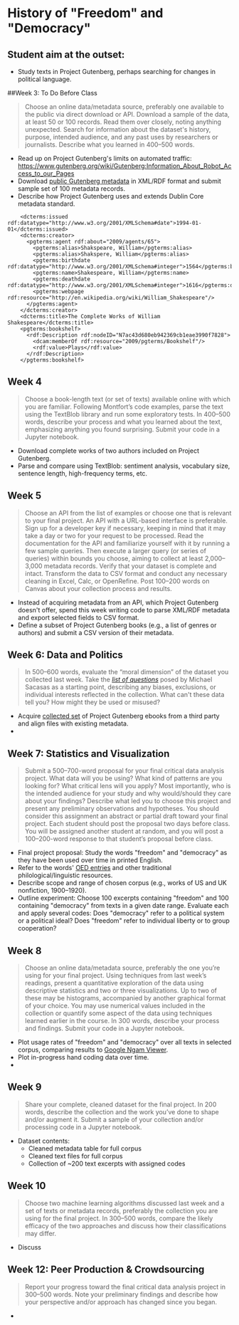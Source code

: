 # History of "Freedom" and "Democracy"

## Student aim at the outset:

- Study texts in Project Gutenberg, perhaps searching for changes in political language.

##Week 3: To Do Before Class

>Choose an online data/metadata source, preferably one available to the public via direct download or API. Download a sample of the data, at least 50 or 100 records. Read them over closely, noting anything unexpected. Search for information about the dataset's history, purpose, intended audience, and any past uses by researchers or journalists. Describe what you learned in 400–500 words.

- Read up on Project Gutenberg's limits on automated traffic: https://www.gutenberg.org/wiki/Gutenberg:Information_About_Robot_Access_to_our_Pages
- Download [public Gutenberg metadata](https://www.gutenberg.org/wiki/Gutenberg:Offline_Catalogs) in XML/RDF format and submit sample set of 100 metadata records. 
- Describe how Project Gutenberg uses and extends Dublin Core metadata standard.
```
    <dcterms:issued rdf:datatype="http://www.w3.org/2001/XMLSchema#date">1994-01-01</dcterms:issued>
    <dcterms:creator>
      <pgterms:agent rdf:about="2009/agents/65">
        <pgterms:alias>Shakspeare, William</pgterms:alias>
        <pgterms:alias>Shakspere, William</pgterms:alias>
        <pgterms:birthdate rdf:datatype="http://www.w3.org/2001/XMLSchema#integer">1564</pgterms:birthdate>
        <pgterms:name>Shakespeare, William</pgterms:name>
        <pgterms:deathdate rdf:datatype="http://www.w3.org/2001/XMLSchema#integer">1616</pgterms:deathdate>
        <pgterms:webpage rdf:resource="http://en.wikipedia.org/wiki/William_Shakespeare"/>
      </pgterms:agent>
    </dcterms:creator>
    <dcterms:title>The Complete Works of William Shakespeare</dcterms:title>
    <pgterms:bookshelf>
      <rdf:Description rdf:nodeID="N7ac43d680eb942369cb1eae3990f7828">
        <dcam:memberOf rdf:resource="2009/pgterms/Bookshelf"/>
        <rdf:value>Plays</rdf:value>
      </rdf:Description>
    </pgterms:bookshelf>
```

## Week 4

>Choose a book-length text (or set of texts) available online with which you are familiar. Following Montfort’s code examples, parse the text using the TextBlob library and run some exploratory tests. In 400–500 words, describe your process and what you learned about the text, emphasizing anything you found surprising. Submit your code in a Jupyter notebook.

- Download complete works of two authors included on Project Gutenberg.
- Parse and compare using TextBlob: sentiment analysis, vocabulary size, sentence length, high-frequency terms, etc.

## Week 5

>Choose an API from the list of examples or choose one that is relevant to your final project. An API with a URL-based interface is preferable. Sign up for a developer key if necessary, keeping in mind that it may take a day or two for your request to be processed. Read the documentation for the API and familiarize yourself with it by running a few sample queries. Then execute a larger query (or series of queries) within bounds you choose, aiming to collect at least 2,000–3,000 metadata records. Verify that your dataset is complete and intact. Transform the data to CSV format and conduct any necessary cleaning in Excel, Calc, or OpenRefine. Post 100–200 words on Canvas about your collection process and results.

- Instead of acquiring metadata from an API, which Project Gutenberg doesn't offer, spend this week writing code to parse XML/RDF metadata and export selected fields to CSV format. 
- Define a subset of Project Gutenberg books (e.g., a list of genres or authors) and submit a CSV version of their metadata.

## Week 6: Data and Politics

>In 500–600 words, evaluate the “moral dimension” of the dataset you collected last week. Take the [*list of questions*](https://thefrailestthing.com/2014/11/29/do-artifacts-have-ethics/) posed by Michael Sacasas as a starting point, describing any biases, exclusions, or individual interests reflected in the collection. What can't these data tell you? How might they be used or misused?

- Acquire [collected set](http://www.stephenmclaughlin.net/temp/freedom_democracy/gutenberg2010.zip) of Project Gutenberg ebooks from a third party and align files with existing metadata.
- ​

## Week 7: Statistics and Visualization

>Submit a 500–700-word proposal for your final critical data analysis project. What data will you be using? What kind of patterns are you looking for? What critical lens will you apply? Most importantly, who is the intended audience for your study and why would/should they care about your findings? Describe what led you to choose this project and present any preliminary observations and hypotheses. You should consider this assignment an abstract or partial draft toward your final project. Each student should post the proposal two days before class. You will be assigned another student at random, and you will post a 100–200-word response to that student’s proposal before class.

- Final project proposal: Study the words "freedom" and "democracy" as they have been used over time in printed English.
- Refer to the words' [OED entries](http://www.stephenmclaughlin.net/temp/freedom_democracy/freedom_democracy_oed.pdf) and other traditional philological/linguistic resources.
- Describe scope and range of chosen corpus (e.g., works of US and UK nonfiction, 1900–1920).
- Outline experiment: Choose 100 excerpts containing "freedom" and 100 containing "democracy" from texts in a given date range. Evaluate each and apply several codes: Does "democracy" refer to a political system or a political ideal? Does "freedom" refer to individual liberty or to group cooperation?

## Week 8

>Choose an online data/metadata source, preferably the one you’re using for your final project. Using techniques from last week’s readings, present a quantitative exploration of the data using descriptive statistics and two or three visualizations. Up to two of these may be histograms, accompanied by another graphical format of your choice. You may use numerical values included in the collection or quantify some aspect of the data using techniques learned earlier in the course. In 300 words, describe your process and findings. Submit your code in a Jupyter notebook.

- Plot usage rates of "freedom" and "democracy" over all texts in selected corpus, comparing results to [Google Ngam Viewer](https://books.google.com/ngrams/graph?content=freedom%2Cdemocracy&year_start=1800&year_end=2010&corpus=15&smoothing=3&share=&direct_url=t1%3B%2Cfreedom%3B%2Cc0%3B.t1%3B%2Cdemocracy%3B%2Cc0).
- Plot in-progress hand coding data over time.
- ​

## Week 9
>Share your complete, cleaned dataset for the final project. In 200 words, describe the collection and the work you’ve done to shape and/or augment it. Submit a sample of your collection and/or processing code in a Jupyter notebook.

- Dataset contents:
  - Cleaned metadata table for full corpus
  - Cleaned text files for full corpus
  - Collection of ~200 text excerpts with assigned codes


## Week 10
>Choose two machine learning algorithms discussed last week and a set of texts or metadata records, preferably the collection you are using for the final project. In 300–500 words, compare the likely efficacy of the two approaches and discuss how their classifications may differ.

- Discuss 

## Week 12: Peer Production & Crowdsourcing
>Report your progress toward the final critical data analysis project in 300–500 words. Note your preliminary findings and describe how your perspective and/or approach has changed since you began.

- ​